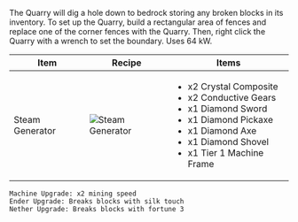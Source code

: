 The Quarry will dig a hole down to bedrock storing any broken blocks in its inventory. To set up the Quarry, build a rectangular area of fences and replace one of the corner fences with the Quarry. Then, right click the Quarry with a wrench to set the boundary. Uses 64 kW.

| Item | Recipe | Items |
|------|--------|-------|
| Steam Generator | ![Steam Generator](https://cdn.discordapp.com/attachments/739536694398812230/879439501867499580/quarry.png) | <ul><li>x2 Crystal Composite</li><li>x2 Conductive Gears</li><li>x1 Diamond Sword</li><li>x1 Diamond Pickaxe</li><li>x1 Diamond Axe</li><li>x1 Diamond Shovel</li><li>x1 Tier 1 Machine Frame</li></ul> |

```
Machine Upgrade: x2 mining speed
Ender Upgrade: Breaks blocks with silk touch
Nether Upgrade: Breaks blocks with fortune 3
```
